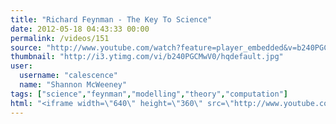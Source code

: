 ```yaml
---
title: "Richard Feynman - The Key To Science"
date: 2012-05-18 04:43:33 00:00
permalink: /videos/151
source: "http://www.youtube.com/watch?feature=player_embedded&v=b240PGCMwV0"
thumbnail: "http://i3.ytimg.com/vi/b240PGCMwV0/hqdefault.jpg"
user:
  username: "calescence"
  name: "Shannon McWeeney"
tags: ["science","feynman","modelling","theory","computation"]
html: "<iframe width=\"640\" height=\"360\" src=\"http://www.youtube.com/embed/b240PGCMwV0?wmode=transparent&fs=1&feature=oembed\" frameborder=\"0\" allowfullscreen></iframe>"
---
```


